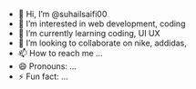 - 👋 Hi, I’m @suhailsaifi00
- 👀 I’m interested in web development, coding
- 🌱 I’m currently learning coding, UI UX
- 💞️ I’m looking to collaborate on nike, addidas, 
- 📫 How to reach me ...
- 😄 Pronouns: ...
- ⚡ Fun fact: ...

<!---
suhailsaifi00/suhailsaifi00 is a ✨ special ✨ repository because its `README.md` (this file) appears on your GitHub profile.
You can click the Preview link to take a look at your changes.
--->

